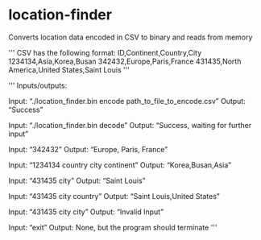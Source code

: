 # location-finder
Converts location data encoded in CSV to binary and reads from memory

'''
CSV has the following format:
ID,Continent,Country,City
1234134,Asia,Korea,Busan
342432,Europe,Paris,France
431435,North America,United States,Saint Louis
'''

'''
Inputs/outputs:

Input: “./location_finder.bin encode path_to_file_to_encode.csv”
Output: “Success”

Input: “./location_finder.bin decode”
Output: “Success, waiting for further input”

Input: “342432”
Output: “Europe, Paris, France”

Input: “1234134 country city continent”
Output: “Korea,Busan,Asia”

Input: “431435 city”
Output: “Saint Louis”

Input: “431435 city country”
Output: “Saint Louis,United States”

Input: “431435 city city”
Output: “Invalid Input”

Input: “exit”
Output: None, but the program should terminate
'''
